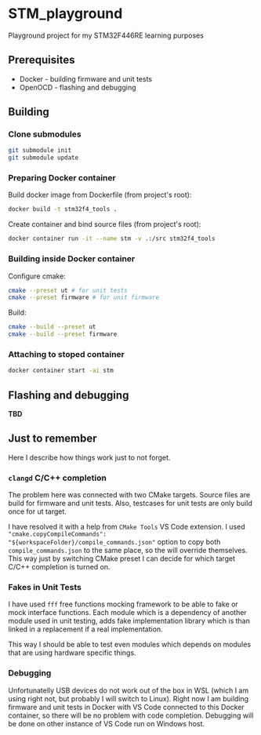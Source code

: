 # STM_playground

Playground project for my STM32F446RE learning purposes

## Prerequisites 

 - Docker - building firmware and unit tests
 - OpenOCD  - flashing and debugging

## Building

### Clone submodules

```bash
git submodule init
git submodule update
```

### Preparing Docker container

Build docker image from Dockerfile (from project's root):

```bash
docker build -t stm32f4_tools .
```

Create container and bind source files (from project's root):

```bash
docker container run -it --name stm -v .:/src stm32f4_tools
```

### Building inside Docker container

Configure cmake:

```bash
cmake --preset ut # for unit tests
cmake --preset firmware # for unit firmware
```

Build:

```bash
cmake --build --preset ut
cmake --build --preset firmware
```

### Attaching to stoped container

```bash
docker container start -ai stm
```

## Flashing and debugging

__TBD__

## Just to remember

Here I describe how things work just to not forget.

### `clangd` C/C++ completion

The problem here was connected with two CMake targets. Source files are build for firmware 
and unit tests. Also, testcases for unit tests are only build once for ut target.

I have resolved it with a help from `CMake Tools` VS Code extension. I used
`"cmake.copyCompileCommands": "${workspaceFolder}/compile_commands.json"` option to copy
both `compile_commands.json` to the same place, so the will override themselves. This way
just by switching CMake preset I can decide for which target C/C++ completion is turned on.

### Fakes in Unit Tests

I have used `fff` free functions mocking framework to be able to fake or mock interface 
functions. Each module which is a dependency of another module used in unit testing, adds
fake implementation library which is than linked in a replacement if a real implementation.

This way I should be able to test even modules which depends on modules that are using 
hardware specific things.

### Debugging

Unfortunatelly USB devices do not work out of the box in WSL (which I am using right not,
but probably I will switch to Linux). Right now I am building firmware and unit tests in
Docker with VS Code connected to this Docker container, so there will be no problem with
code completion. Debugging will be done on other instance of VS Code run on Windows host.
